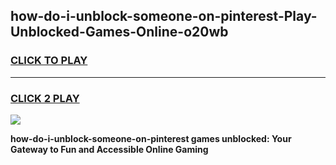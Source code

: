 
## how-do-i-unblock-someone-on-pinterest-Play-Unblocked-Games-Online-o20wb
<h3>
<a href="https://premium76.site?title=how-do-i-unblock-someone-on-pinterest&ref=25A">CLICK TO PLAY</a></h3>
<hr>

<h3>
<a href="https://premium76.site?title=how-do-i-unblock-someone-on-pinterest&ref=25A">CLICK 2 PLAY</a>
  
</h3>

<a href="https://premium76.site?title=how-do-i-unblock-someone-on-pinterest&ref=25A"><img src="https://clearcache.store/games.png"></a>


**how-do-i-unblock-someone-on-pinterest games unblocked: Your Gateway to Fun and Accessible Online Gaming**
